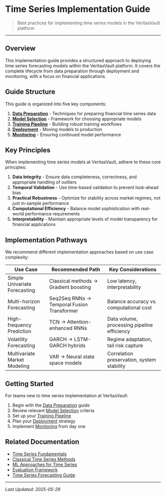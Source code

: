 # Time Series Implementation Guide

> Best practices for implementing time series models in the VeritasVault platform

---

## Overview

This implementation guide provides a structured approach to deploying time series forecasting models within the VeritasVault platform. It covers the complete lifecycle from data preparation through deployment and monitoring, with a focus on financial applications.

## Guide Structure

This guide is organized into five key components:

1. **[Data Preparation](./implementation/ts-implementation-data.md)** - Techniques for preparing financial time series data
2. **[Model Selection](./implementation/ts-implementation-model-selection.md)** - Framework for choosing appropriate models
3. **[Training Pipeline](./implementation/ts-implementation-training.md)** - Building robust training workflows
4. **[Deployment](./implementation/ts-implementation-deployment.md)** - Moving models to production
5. **[Monitoring](./implementation/ts-implementation-monitoring.md)** - Ensuring continued model performance

## Key Principles

When implementing time series models at VeritasVault, adhere to these core principles:

1. **Data Integrity** - Ensure data completeness, correctness, and appropriate handling of outliers
2. **Temporal Validation** - Use time-based validation to prevent look-ahead bias
3. **Practical Robustness** - Optimize for stability across market regimes, not just in-sample performance
4. **Computational Efficiency** - Balance model sophistication with real-world performance requirements
5. **Interpretability** - Maintain appropriate levels of model transparency for financial applications

## Implementation Pathways

We recommend different implementation approaches based on use case complexity:

| Use Case | Recommended Path | Key Considerations |
|----------|------------------|-------------------|
| Simple Univariate Forecasting | Classical methods → Gradient boosting | Low latency, interpretability |
| Multi-horizon Forecasting | Seq2Seq RNNs → Temporal Fusion Transformer | Balance accuracy vs. computational cost |
| High-frequency Prediction | TCN → Attention-enhanced RNNs | Data volume, processing pipeline efficiency |
| Volatility Forecasting | GARCH → LSTM-GARCH hybrids | Regime adaptation, tail risk capture |
| Multivariate Market Modeling | VAR → Neural state space models | Correlation preservation, system stability |

## Getting Started

For teams new to time series implementation at VeritasVault:

1. Begin with the [Data Preparation](./implementation/ts-implementation-data.md) guide
2. Review relevant [Model Selection](./implementation/ts-implementation-model-selection.md) criteria
3. Set up your [Training Pipeline](./implementation/ts-implementation-training.md)
4. Plan your [Deployment](./implementation/ts-implementation-deployment.md) strategy
5. Implement [Monitoring](./implementation/ts-implementation-monitoring.md) from day one

## Related Documentation

* [Time Series Fundamentals](./ts-fundamentals.md)
* [Classical Time Series Methods](./ts-classical-methods.md)
* [ML Approaches for Time Series](./ts-ml-approaches.md)
* [Evaluation Framework](./ts-evaluation.md)
* [Time Series Forecasting Guide](../time-series-forecasting.md)

---

*Last Updated: 2025-05-29*